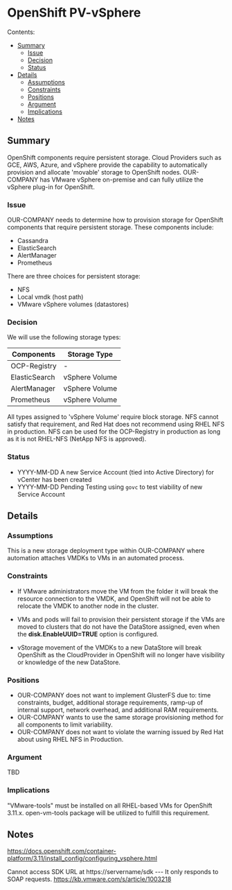 # OpenShift PV-vSphere

Contents:


  - [Summary](#summary)
    - [Issue](#issue)
    - [Decision](#decision)
    - [Status](#status)
  - [Details](#details)
    - [Assumptions](#assumptions)
    - [Constraints](#constraints)
    - [Positions](#positions)
    - [Argument](#argument)
    - [Implications](#implications)
  - [Notes](#notes)

<a name="summary"></a>
## Summary

OpenShift components require persistent storage. Cloud Providers such as GCE, AWS, Azure, and vSphere provide the capability to automatically provision and allocate 'movable' storage to OpenShift nodes. OUR-COMPANY has VMware vSphere on-premise and can fully utilize the vSphere plug-in for OpenShift.

<a name="issue"></a>
### Issue

OUR-COMPANY needs to determine how to provision storage for OpenShift components that require persistent storage.  These components include:

  * Cassandra
  * ElasticSearch
  * AlertManager
  * Prometheus

There are three choices for persistent storage:

  * NFS
  * Local vmdk (host path)
  * VMware vSphere volumes (datastores)

<a name="decision"></a>
### Decision

We will use the following storage types:

| Components | Storage Type |
| --- | --- |
| OCP-Registry | - |
| ElasticSearch | vSphere Volume |
| AlertManager | vSphere Volume |
| Prometheus | vSphere Volume |

All types assigned to 'vSphere Volume' require block storage.  NFS cannot satisfy that requirement, and Red Hat does not recommend using RHEL NFS in production.  NFS can be used for the OCP-Registry in production as long as it is not RHEL-NFS (NetApp NFS is approved).

<a name="status"></a>
### Status

* YYYY-MM-DD A new Service Account (tied into Active Directory) for vCenter has been created
* YYYY-MM-DD Pending Testing using `govc` to test viability of new Service Account

<a name="details"></a>
## Details

<a name="assumptions"></a>
### Assumptions

This is a new storage deployment type within OUR-COMPANY where automation attaches VMDKs to VMs in an automated process.

<a name="constraints"></a>
### Constraints

 * If VMware administrators move the VM from the folder it will break the resource connection to the VMDK, and OpenShift will not be able to relocate the VMDK to another node in the cluster.

* VMs and pods will fail to provision their persistent storage if the VMs are moved to clusters that do not have the DataStore assigned, even when the **disk.EnableUUID=TRUE** option is configured.

* vStorage movement of the VMDKs to a new DataStore will break OpenShift as the CloudProvider in OpenShift will no longer have visibility or knowledge of the new DataStore.

<a name="positions"></a>
### Positions

 * OUR-COMPANY does not want to implement GlusterFS due to: time constraints, budget, additional storage requirements, ramp-up of internal support, network overhead, and additional RAM requirements.
 * OUR-COMPANY wants to use the same storage provisioning method for all components to limit variability.
 * OUR-COMPANY does not want to violate the warning issued by Red Hat about using RHEL NFS in Production.

<a name="argument"></a>
### Argument

TBD

<a name="implications"></a>
### Implications

"VMware-tools" must be installed on all RHEL-based VMs for OpenShift 3.11.x.  open-vm-tools package will be utilized to fulfill this requirement.

<a name="notes"></a>
## Notes

https://docs.openshift.com/container-platform/3.11/install_config/configuring_vsphere.html

Cannot access SDK URL at https://servername/sdk --- It only responds to SOAP requests.
https://kb.vmware.com/s/article/1003218
